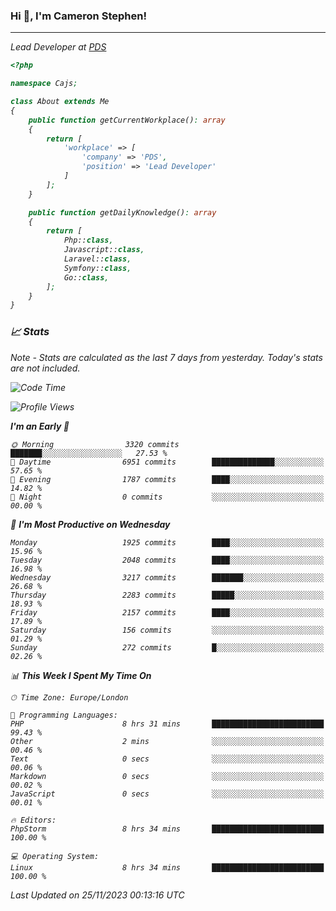 ### Hi 👋, I'm Cameron Stephen!
<hr>
<p><em>Lead Developer at <a href="https://prindatasolutions.co.uk">PDS</a></p>


```php
<?php

namespace Cajs;

class About extends Me
{
    public function getCurrentWorkplace(): array
    {
        return [
            'workplace' => [
                'company' => 'PDS',
                'position' => 'Lead Developer'
            ]
        ];
    }

    public function getDailyKnowledge(): array
    {
        return [
            Php::class,
            Javascript::class,
            Laravel::class,
            Symfony::class,
            Go::class,
        ];
    }
}
```

### 📈 Stats
<p><em>Note - Stats are calculated as the last 7 days from yesterday. Today's stats are not included.</em></p>


<!--START_SECTION:waka-->
![Code Time](http://img.shields.io/badge/Code%20Time-3%2C618%20hrs%2030%20mins-blue)

![Profile Views](http://img.shields.io/badge/Profile%20Views-0-blue)

**I'm an Early 🐤** 

```text
🌞 Morning                3320 commits        ███████░░░░░░░░░░░░░░░░░░   27.53 % 
🌆 Daytime                6951 commits        ██████████████░░░░░░░░░░░   57.65 % 
🌃 Evening                1787 commits        ████░░░░░░░░░░░░░░░░░░░░░   14.82 % 
🌙 Night                  0 commits           ░░░░░░░░░░░░░░░░░░░░░░░░░   00.00 % 
```
📅 **I'm Most Productive on Wednesday** 

```text
Monday                   1925 commits        ████░░░░░░░░░░░░░░░░░░░░░   15.96 % 
Tuesday                  2048 commits        ████░░░░░░░░░░░░░░░░░░░░░   16.98 % 
Wednesday                3217 commits        ███████░░░░░░░░░░░░░░░░░░   26.68 % 
Thursday                 2283 commits        █████░░░░░░░░░░░░░░░░░░░░   18.93 % 
Friday                   2157 commits        ████░░░░░░░░░░░░░░░░░░░░░   17.89 % 
Saturday                 156 commits         ░░░░░░░░░░░░░░░░░░░░░░░░░   01.29 % 
Sunday                   272 commits         █░░░░░░░░░░░░░░░░░░░░░░░░   02.26 % 
```


📊 **This Week I Spent My Time On** 

```text
🕑︎ Time Zone: Europe/London

💬 Programming Languages: 
PHP                      8 hrs 31 mins       █████████████████████████   99.43 % 
Other                    2 mins              ░░░░░░░░░░░░░░░░░░░░░░░░░   00.46 % 
Text                     0 secs              ░░░░░░░░░░░░░░░░░░░░░░░░░   00.06 % 
Markdown                 0 secs              ░░░░░░░░░░░░░░░░░░░░░░░░░   00.02 % 
JavaScript               0 secs              ░░░░░░░░░░░░░░░░░░░░░░░░░   00.01 % 

🔥 Editors: 
PhpStorm                 8 hrs 34 mins       █████████████████████████   100.00 % 

💻 Operating System: 
Linux                    8 hrs 34 mins       █████████████████████████   100.00 % 
```


 Last Updated on 25/11/2023 00:13:16 UTC
<!--END_SECTION:waka-->
